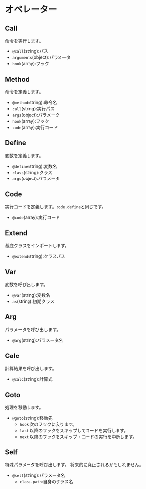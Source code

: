 # オペレーター

## Call

命令を実行します。

* `@call`(string):パス
* `arguments`(object):パラメータ
* `hook`(array):フック

## Method

命令を定義します。

* `@method`(string):命令名
* `call`(string):実行パス
* `args`(object):パラメータ
* `hook`(array):フック
* `code`(array):実行コード

## Define

変数を定義します。

* `@define`(string):変数名
* `class`(string):クラス
* `args`(object):パラメータ

## Code

実行コードを定義します。`code.define`と同じです。

* `@code`(array):実行コード

## Extend

基底クラスをインポートします。

* `@extend`(string):クラスパス

## Var

変数を呼び出します。

* `@var`(string):変数名
* `as`(string):初期クラス

## Arg

パラメータを呼び出します。

* `@arg`(string):パラメータ名

## Calc

計算結果を呼び出します。

* `@calc`(string):計算式

## Goto

処理を移動します。

* `@goto`(string):移動先
  * `hook`:次のフックに入ります。
  * `last`:以降のフックをスキップしてコードを実行します。
  * `next`:以降のフックをスキップ・コードの実行を中断します。

## Self

特殊パラメータを呼び出します。
将来的に廃止されるかもしれません。

* `@self`(string):パラメータ名
  * `class-path`:自身のクラス名

